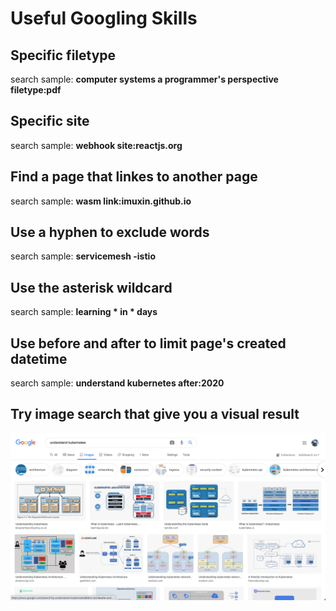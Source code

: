# Useful Googling Skills

## Specific filetype
search sample: **computer systems a programmer's perspective filetype:pdf**
## Specific site
search sample: **webhook site:reactjs.org**
## Find a page that linkes to another page
search sample: **wasm link:imuxin.github.io**

## Use a hyphen to exclude words
search sample: **servicemesh -istio**

## Use the asterisk wildcard
search sample: **learning * in * days**

## Use before and after to limit page's created datetime
search sample: **understand kubernetes after:2020**

## Try image search that give you a visual result
![google image search](images/google-image-search.png)
